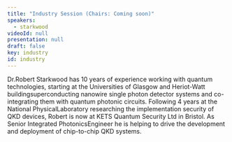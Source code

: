 ```yaml
---
title: "Industry Session (Chairs: Coming soon)"
speakers:
  - starkwood
videoId: null
presentation: null
draft: false
key: industry
id: industry
---
```

Dr.Robert Starkwood has 10 years of experience working with quantum technologies, starting at the Universities of Glasgow and Heriot-Watt buildingsuperconducting nanowire single photon detector systems and co-integrating them with quantum photonic circuits. Following 4 years at the National PhysicalLaboratory researching the implementation security of QKD devices, Robert is now at KETS Quantum Security Ltd in Bristol. As Senior Integrated PhotonicsEngineer he is helping to drive the development and deployment of chip-to-chip QKD systems.


<!-- fields to use above: -->
<!-- videoId: "Vfl9pPh6ipI" -->
<!-- presentation: "/slides/invited-MargaridaPereira.pdf" -->
